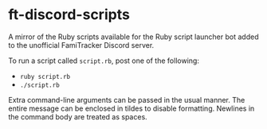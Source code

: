 # ft-discord-scripts

A mirror of the Ruby scripts available for the Ruby script launcher bot added to
the unofficial FamiTracker Discord server.

To run a script called `script.rb`, post one of the following:

- `ruby script.rb`
- `./script.rb`
<!-- - `:ruby: script.rb` -->

Extra command-line arguments can be passed in the usual manner. The entire
message can be enclosed in tildes to disable formatting. Newlines in the command
body are treated as spaces.
